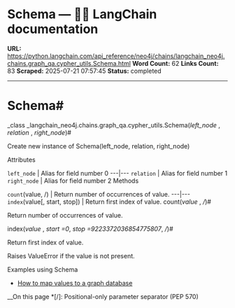 # Schema — 🦜🔗 LangChain  documentation

**URL:** https://python.langchain.com/api_reference/neo4j/chains/langchain_neo4j.chains.graph_qa.cypher_utils.Schema.html
**Word Count:** 62
**Links Count:** 83
**Scraped:** 2025-07-21 07:57:45
**Status:** completed

---

# Schema\#

_class _langchain\_neo4j.chains.graph\_qa.cypher\_utils.Schema\(_left\_node_ , _relation_ , _right\_node_\)\#     

Create new instance of Schema\(left\_node, relation, right\_node\)

Attributes

`left_node` | Alias for field number 0   ---|---   `relation` | Alias for field number 1   `right_node` | Alias for field number 2      Methods

`count`\(value, /\) | Return number of occurrences of value.   ---|---   `index`\(value\[, start, stop\]\) | Return first index of value.      count\(_value_ , _/_\)\#     

Return number of occurrences of value.

index\(_value_ , _start =0_, _stop =9223372036854775807_, _/_\)\#     

Return first index of value.

Raises ValueError if the value is not present.

Examples using Schema

  * [How to map values to a graph database](https://python.langchain.com/docs/how_to/graph_mapping/)

__On this page   *[/]: Positional-only parameter separator (PEP 570)